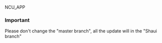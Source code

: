 NCU_APP

### Important
Please don't change the "master branch", all the update will in the "Shaui branch"
